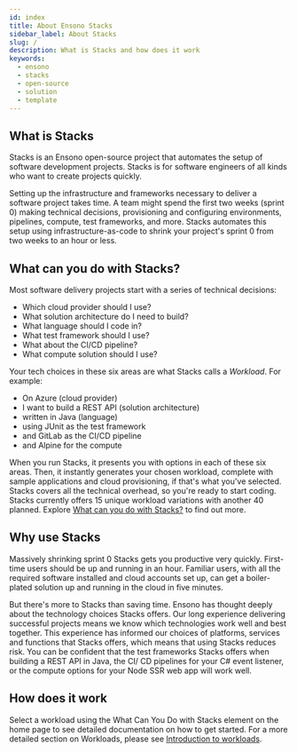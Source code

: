 ```yaml
---
id: index
title: About Ensono Stacks
sidebar_label: About Stacks
slug: /
description: What is Stacks and how does it work
keywords:
  - ensono
  - stacks
  - open-source
  - solution
  - template
---
```


## What is Stacks

Stacks is an Ensono open-source project that automates the setup of software development projects. Stacks is for software engineers of all kinds who want to create projects quickly.

Setting up the infrastructure and frameworks necessary to deliver a software project takes time. A team might spend the first two weeks (sprint 0) making technical decisions, provisioning and configuring environments, pipelines, compute, test frameworks, and more. Stacks automates this setup using infrastructure-as-code to shrink your project's sprint 0 from two weeks to an hour or less.

<!-- markdownlint-disable MD026-->
## What can you do with Stacks?

Most software delivery projects start with a series of technical decisions:

- Which cloud provider should I use?
- What solution architecture do I need to build?
- What language should I code in?
- What test framework should I use?
- What about the CI/CD pipeline?
- What compute solution should I use?

Your tech choices in these six areas are what Stacks calls a *Workload*. For example:

- On Azure (cloud provider)
- I want to build a REST API (solution architecture)
- written in Java (language)
- using JUnit as the test framework
- and GitLab as the CI/CD pipeline
- and Alpine for the compute

When you run Stacks, it presents you with options in each of these six areas. Then, it instantly generates your chosen workload, complete with sample applications and cloud provisioning, if that's what you've selected. Stacks covers all the technical overhead, so you're ready to start coding.
Stacks currently offers 15 unique workload variations with another 40 planned. Explore [What can you do with Stacks?](../#stacks-selector) to find out more.

## Why use Stacks

Massively shrinking sprint 0 Stacks gets you productive very quickly. First-time users should be up and running in an hour. Familiar users, with all the required software installed and cloud accounts set up, can get a boiler-plated solution up and running in the cloud in five minutes.

But there's more to Stacks than saving time. Ensono has thought deeply about the technology choices Stacks offers. Our long experience delivering successful projects means we know which technologies work well and best together. This experience has informed our choices of platforms, services and functions that Stacks offers, which means that using Stacks reduces risk. You can be confident that the test frameworks Stacks offers when building a REST API in Java, the CI/ CD pipelines for your C# event listener, or the compute options for your Node SSR web app will work well.

## How does it work

Select a workload using the What Can You Do with Stacks element on the home page to see detailed documentation on how to get started. For a more detailed section on Workloads, please see [Introduction to workloads](/docs/workloads/workloads.md).
